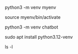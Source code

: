 python3 -m venv myenv

source myenv/bin/activate

python3 -m venv chatbot


sudo apt install python3.12-venv 

ls -l

